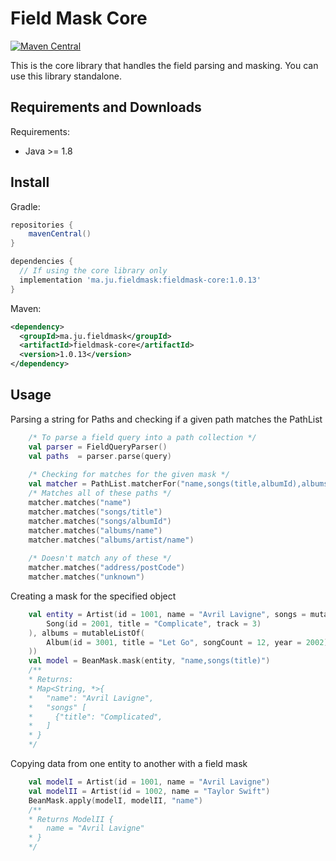 # Field Mask Core

[![Maven Central](https://img.shields.io/maven-central/v/ma.ju.fieldmask/fieldmask-core.svg?label=Maven%20Central)](https://search.maven.org/search?q=g:%22ma.ju.fieldmask%22%20AND%20a:%22fieldmask-core%22)

This is the core library that handles the field parsing and masking. You
can use this library standalone.

## Requirements and Downloads

Requirements:

* Java >= 1.8

## Install

Gradle:

```groovy
repositories {
    mavenCentral()
}

dependencies {
  // If using the core library only
  implementation 'ma.ju.fieldmask:fieldmask-core:1.0.13'
}
```

Maven:

```xml
<dependency>
  <groupId>ma.ju.fieldmask</groupId>
  <artifactId>fieldmask-core</artifactId>
  <version>1.0.13</version>
</dependency>
```

## Usage

Parsing a string for Paths and checking if a given path matches the
PathList

```kotlin
    /* To parse a field query into a path collection */
    val parser = FieldQueryParser()
    val paths  = parser.parse(query)
    
    /* Checking for matches for the given mask */
    val matcher = PathList.matcherFor("name,songs(title,albumId),albums/*")
    /* Matches all of these paths */
    matcher.matches("name")
    matcher.matches("songs/title")
    matcher.matches("songs/albumId")
    matcher.matches("albums/name")
    matcher.matches("albums/artist/name")
    
    /* Doesn't match any of these */
    matcher.matches("address/postCode")
    matcher.matches("unknown")
```

Creating a mask for the specified object

```kotlin
    val entity = Artist(id = 1001, name = "Avril Lavigne", songs = mutableListOf(
        Song(id = 2001, title = "Complicate", track = 3)
    ), albums = mutableListOf(
        Album(id = 3001, title = "Let Go", songCount = 12, year = 2002)
    ))
    val model = BeanMask.mask(entity, "name,songs(title)")
    /**
    * Returns: 
    * Map<String, *>{
    *   "name": "Avril Lavigne",
    *   "songs" [
    *     {"title": "Complicated",
    *   ]
    * }
    */
```

Copying data from one entity to another with a field mask

```kotlin
    val modelI = Artist(id = 1001, name = "Avril Lavigne")
    val modelII = Artist(id = 1002, name = "Taylor Swift")
    BeanMask.apply(modelI, modelII, "name")
    /**
    * Returns ModelII {
    *   name = "Avril Lavigne"
    * }
    */
```
